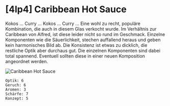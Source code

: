 # \[4lp4\] Caribbean Hot Sauce

Kokos ... Curry ... Kokos ... Curry ... Eine wohl zu recht, populäre Kombination, die auch in diesem Glas verkocht wurde. Im Verhältnis zur Caribbean von Alfred, ist diese leider nicht so rund im Geschmack. Einzelne Komponenten wie die Säuerlichkeit, stechen auffallend heraus und geben kein harmonisches Bild ab. Die Konsistenz ist etwas zu dicklich, die restliche Optik aber durchaus gut. Die einzelnen Komponenten sind dabei total spannend. Eventuell sollten diese in einer neuen Komposition angeordnet werden. 

![Caribbean Hot Sauce](https://farm8.staticflickr.com/7915/45691628835_cb4ea2d4c3_h.jpg)

```text
Optik: 6
Geruch: 6
Aromen: 3
Schärfe: 7 
Konzept: 5 
```

